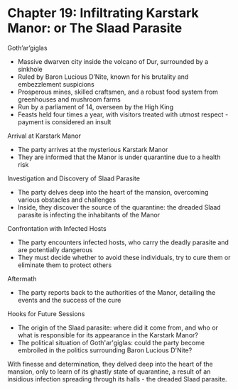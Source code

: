 # Chapter 19: Infiltrating Karstark Manor: or The Slaad Parasite


 Goth’ar’giglas
- Massive dwarven city inside the volcano of Dur, surrounded by a sinkhole
- Ruled by Baron Lucious D’Nite, known for his brutality and embezzlement suspicions
- Prosperous mines, skilled craftsmen, and a robust food system from greenhouses and mushroom farms
- Run by a parliament of 14, overseen by the High King
- Feasts held four times a year, with visitors treated with utmost respect - payment is considered an insult

 Arrival at Karstark Manor
- The party arrives at the mysterious Karstark Manor
- They are informed that the Manor is under quarantine due to a health risk

 Investigation and Discovery of Slaad Parasite
- The party delves deep into the heart of the mansion, overcoming various obstacles and challenges
- Inside, they discover the source of the quarantine: the dreaded Slaad parasite is infecting the inhabitants of the Manor

 Confrontation with Infected Hosts
- The party encounters infected hosts, who carry the deadly parasite and are potentially dangerous
- They must decide whether to avoid these individuals, try to cure them or eliminate them to protect others

 Aftermath
- The party reports back to the authorities of the Manor, detailing the events and the success of the cure

 Hooks for Future Sessions
- The origin of the Slaad parasite: where did it come from, and who or what is responsible for its appearance in the Karstark Manor?
- The political situation of Goth'ar'giglas: could the party become embroiled in the politics surrounding Baron Lucious D'Nite?


With finesse and determination, they delved deep into the heart of the mansion, only to learn of its ghastly state of quarantine, a result of an insidious infection spreading through its halls - the dreaded Slaad parasite.